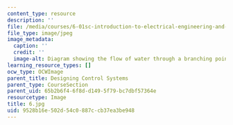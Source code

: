 ```yaml
---
content_type: resource
description: ''
file: /media/courses/6-01sc-introduction-to-electrical-engineering-and-computer-science-i-spring-2011/9528b16e502d54c0887ccb37ea3be948_6.jpg
file_type: image/jpeg
image_metadata:
  caption: ''
  credit: ''
  image-alt: Diagram showing the flow of water through a branching point.
learning_resource_types: []
ocw_type: OCWImage
parent_title: Designing Control Systems
parent_type: CourseSection
parent_uid: 65b2b6f4-6f8d-d149-5f79-bc7dbf57364e
resourcetype: Image
title: 6.jpg
uid: 9528b16e-502d-54c0-887c-cb37ea3be948
---
```

